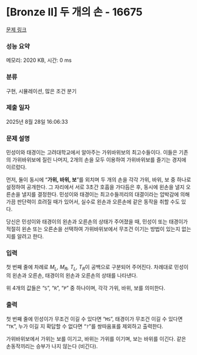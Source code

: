 # [Bronze II] 두 개의 손 - 16675 

[문제 링크](https://www.acmicpc.net/problem/16675) 

### 성능 요약

메모리: 2020 KB, 시간: 0 ms

### 분류

구현, 시뮬레이션, 많은 조건 분기

### 제출 일자

2025년 8월 28일 16:06:33

### 문제 설명

<p>민성이와 태경이는 고려대학교에서 알아주는 가위바위보의 최고수들이다. 이들은 기존의 가위바위보에 질린 나머지, 2개의 손을 모두 이용하여 가위바위보를 즐기는 경지에 이르렀다.</p>

<p>먼저, 둘이 동시에 “<strong>가위, 바위, 보</strong>”를 외치며 두 개의 손을 각각 가위, 바위, 보 중 하나로 설정하여 공개한다. 그 자리에서 서로 3초간 호흡을 가다듬은 후, 동시에 왼손을 낼지 오른손을 낼지를 결정한다. 민성이와 태경이는 최고수들끼리의 대결이라는 압박감에 의해 가끔 판단력이 흐려질 때가 있어서, 실수로 왼손과 오른손에 같은 동작을 취할 수도 있다.</p>

<p>당신은 민성이와 태경이의 왼손과 오른손의 상태가 주어졌을 때, 민성이 또는 태경이가 적절히 왼손 또는 오른손을 선택하여 가위바위보에서 무조건 이기는 방법이 있는지 없는지를 알려고 한다.</p>

### 입력 

 <p>첫 번째 줄에 차례로 <em>M<sub>L</sub>, M<sub>R</sub>, T<sub>L</sub>, T<sub>R</sub></em>이 공백으로 구분되어 주어진다. 차례대로 민성이의 왼손과 오른손, 태경이의 왼손과 오른손의 상태를 나타낸다.</p>

<p>위 4개의 값들은 “<code>S</code>”, “<code>R</code>”, “<code>P</code>” 중 하나이며, 각각 가위, 바위, 보를 의미한다.</p>

### 출력 

 <p>첫 번째 줄에 민성이가 무조건 이길 수 있다면 “<code>MS</code>”, 태경이가 무조건 이길 수 있다면 “<code>TK</code>”, 누가 이길 지 확답할 수 없다면 “<code>?</code>”를 쌍따옴표를 제외하고 출력한다.</p>

<p>가위바위보에서 가위는 보를 이기고, 바위는 가위를 이기며, 보는 바위를 이긴다. 같은 손동작끼리는 승부가 나지 않는다 (비긴다).</p>


